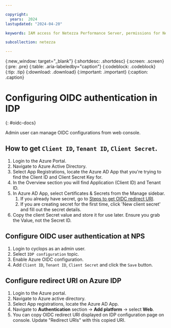 ```yaml
---

copyright:
  years:  2024
lastupdated: "2024-04-20"

keywords: IAM access for Netezza Performance Server, permissions for Netezza Performance Server, identity and access management for Netezza Performance Server, roles for Netezza Performance Server, actions for Netezza Performance Server, assigning access for Netezza Performance Server

subcollection: netezza

---
```


{:new_window: target="_blank"}
{:shortdesc: .shortdesc}
{:screen: .screen}
{:pre: .pre}
{:table: .aria-labeledby="caption"}
{:codeblock: .codeblock}
{:tip: .tip}
{:download: .download}
{:important: .important}
{:caption: .caption}

# Configuring OIDC authentication in IDP
{: #oidc-docs}

Admin user can manage OIDC configurations from web console.

## How to get `Client ID`, `Tenant ID`, `Client Secret`.

1. Login to the Azure Portal.
2. Navigate to Azure Active Directory.
3. Select App Registrations, locate the Azure AD App that you're trying to find the Client ID and Client Secret Key for.
4.	In the Overview section you will find Application (Client ID) and Tenant ID.
1. In Azure AD App, select Certificates & Secrets from the Manage sidebar.
   1.	If you already have secret, go to [Steps to get OIDC redirect URI]().
   2.	If you are creating secret for the first time, click 'New client secret' and fill out the secret details.
6.	Copy the client Secret value and store it for use later. Ensure you grab the Value, not the Secret ID.

## Configure OIDC user authentication at NPS

1. Login to cyclops as an admin user.
2. Select `IDP configuration` topic.
3. Enable Azure OIDC configuration.
4. Add `Client ID`, `Tenant ID`, `Client Secret` and click the `Save` button.

## Configure redirect URI on Azure IDP

1. Login to the Azure portal.
2. Navigate to Azure active directory.
3. Select App registrations, locate the Azure AD App.
3. Navigate to **Authentication** section -> **Add platform** -> select **Web**.
4. You can copy OIDC redirect URI displayed on IDP configuration page on console. Update "Redirect URIs" with this copied URI.
